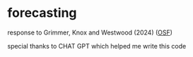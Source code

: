 # forecasting

response to Grimmer, Knox and Westwood (2024) ([OSF](https://osf.io/6g5zq))

special thanks to CHAT GPT which helped me write this code
